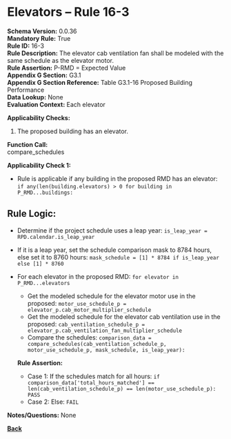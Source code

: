 # Elevators – Rule 16-3  
**Schema Version:** 0.0.36        
**Mandatory Rule:** True          
**Rule ID:** 16-3  
**Rule Description:** The elevator cab ventilation fan shall be modeled with the same schedule as the elevator motor.  
**Rule Assertion:** P-RMD = Expected Value                                          
**Appendix G Section:** G3.1  
**Appendix G Section Reference:** Table G3.1-16 Proposed Building Performance  
**Data Lookup:** None  
**Evaluation Context:** Each elevator  

**Applicability Checks:**  
  1. The proposed building has an elevator.  

**Function Call:**  
compare_schedules

**Applicability Check 1:**
- Rule is applicable if any building in the proposed RMD has an elevator: `if any(len(building.elevators) > 0 for building in P_RMD...buildings:`

## Rule Logic:
- Determine if the project schedule uses a leap year: `is_leap_year = RPD.calendar.is_leap_year`
- If it is a leap year, set the schedule comparison mask to 8784 hours, else set it to 8760 hours: `mask_schedule = [1] * 8784 if is_leap_year else [1] * 8760`
- For each elevator in the proposed RMD: `for elevator in P_RMD...elevators`
  - Get the modeled schedule for the elevator motor use in the proposed: `motor_use_schedule_p = elevator_p.cab_motor_multiplier_schedule`
  - Get the modeled schedule for the elevator cab ventilation use in the proposed: `cab_ventilation_schedule_p = elevator_p.cab_ventilation_fan_multiplier_schedule`
  - Compare the schedules: `comparison_data = compare_schedules(cab_ventilation_schedule_p, motor_use_schedule_p, mask_schedule, is_leap_year):`  
  
  **Rule Assertion:**  
    - Case 1: If the schedules match for all hours: `if comparison_data['total_hours_matched'] == len(cab_ventilation_schedule_p) == len(motor_use_schedule_p): PASS`
    - Case 2: Else: `FAIL`

**Notes/Questions:**
None

 **[Back](../_toc.md)**